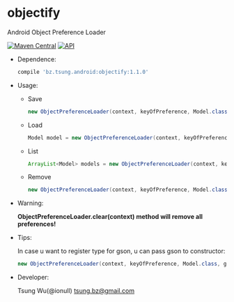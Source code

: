 objectify
=========

Android Object Preference Loader

[![Maven Central](https://img.shields.io/maven-central/v/bz.tsung.android/objectify.svg?style=flat)](https://repo1.maven.org/maven2/bz/tsung/android/objectify)
[![API](https://img.shields.io/badge/API-1%2B-brightgreen.svg?style=flat)](https://android-arsenal.com/api?level=1)

* Dependence:

	```groovy
	compile 'bz.tsung.android:objectify:1.1.0'
	```
	
* Usage:
	* Save
	
		```java
		new ObjectPreferenceLoader(context, keyOfPreference, Model.class).save(model);
		```
	* Load

		```java
		Model model = new ObjectPreferenceLoader(context, keyOfPreference, Model.class).load();
		```
	* List
	
		```java
		ArrayList<Model> models = new ObjectPreferenceLoader(context, keyOfPrefence, new TypeToken<ArrayList<Model>>(){}.getType()).load();
		```
	*	Remove
	
		```java
		new ObjectPreferenceLoader(context, keyOfPreference, Model.class).remove();
		```

* Warning:
	
	**ObjectPreferenceLoader.clear(context) method will remove all preferences!**

* Tips:
	
	In case u want to register type for gson, u can pass gson to constructor:
	
	```java
	new ObjectPreferenceLoader(context, keyOfPreference, Model.class, gson);
	```
		
* Developer:
	
	Tsung Wu(@ionull) <tsung.bz@gmail.com>
